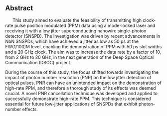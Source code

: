 ## Abstract
&nbsp;&nbsp;&nbsp;&nbsp;&nbsp; This study aimed to evaluate the feasibility of transmitting high clock-rate pulse position modulated (PPM) data using a mode-locked laser and receiving it with a low jitter superconducting nanowire single-photon detector (SNSPD). The investigation was driven by recent advancements in NbN SNSPDs, which have achieved a jitter as low as 50 ps at the FW(1/100)M level, enabling the demonstration of PPM with 50 ps slot widths and a 20 GHz clock. The aim was to increase the data rate by a factor of 10, from 2 GHz to 20 GHz, in the next generation of the Deep Space Optical Communication (DSOC) project.

During the course of this study, the focus shifted towards investigating the impact of photon number resolution (PNR) on the low jitter detection of optical pulses. PNR can have an unintended impact on the demonstration of high-rate PPM, and therefore a thorough study of its effects was deemed crucial. A novel PNR cancellation technique was developed and applied to successfully demonstrate high-rate PPM. This technique is considered essential for future low-jitter applications of SNSPDs that exhibit photon-number effects.

